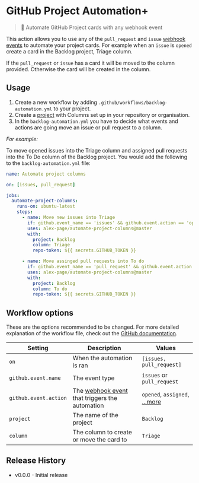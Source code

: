 # GitHub Project Automation+

> 🤖 Automate GitHub Project cards with any webhook event

This action allows you to use any of the `pull_request` and `issue` [webhook events](https://help.github.com/en/articles/events-that-trigger-workflows#webhook-events) to automate your project cards. For example when an `issue` is `opened` create a card in the Backlog project, Triage column.

If the `pull_request` or `issue` has a card it will be moved to the column provided. Otherwise the card will be created in the column.


## Usage

1. Create a new workflow by adding `.github/workflows/backlog-automation.yml` to your project. 
2. Create a [project](https://help.github.com/en/articles/about-project-boards) with Columns set up in your repository or organisation.
3. In the `backlog-automation.yml` you have to decide what events and actions are going move an issue or pull request to a column.


_For example:_

To move opened issues into the Triage column and assigned pull requests into the To Do column of the Backlog project. You would add the following to the `backlog-automation.yml` file:

```yml
name: Automate project columns

on: [issues, pull_request]

jobs:
  automate-project-columns:
    runs-on: ubuntu-latest
    steps:
      - name: Move new issues into Triage
        if: github.event_name == 'issues' && github.event.action == 'opened'
        uses: alex-page/automate-project-columns@master
        with:
          project: Backlog
          column: Triage
          repo-token: ${{ secrets.GITHUB_TOKEN }}

      - name: Move assinged pull requests into To do
        if: github.event_name == 'pull_request' && github.event.action == 'assigned'
        uses: alex-page/automate-project-columns@master
        with:
          project: Backlog
          column: To do
          repo-token: ${{ secrets.GITHUB_TOKEN }}
```


## Workflow options

These are the options recommended to be changed. For more detailed explanation of the workflow file, check out the [GitHub documentation](https://help.github.com/en/articles/configuring-a-workflow#creating-a-workflow-file).

| Setting | Description | Values |
| --- | --- | --- |
| `on` | When the automation is ran | `[issues, pull_request]` |
| `github.event.name` | The event type | `issues` or `pull_request` |
| `github.event.action` | The [webhook event](https://help.github.com/en/articles/events-that-trigger-workflows#webhook-events) that triggers the automation | `opened`, `assigned`, [...more](https://help.github.com/en/articles/events-that-trigger-workflows#webhook-events) |
| `project` | The name of the project | `Backlog` |
| `column` | The column to create or move the card to | `Triage` |


## Release History

- v0.0.0 - Initial release
